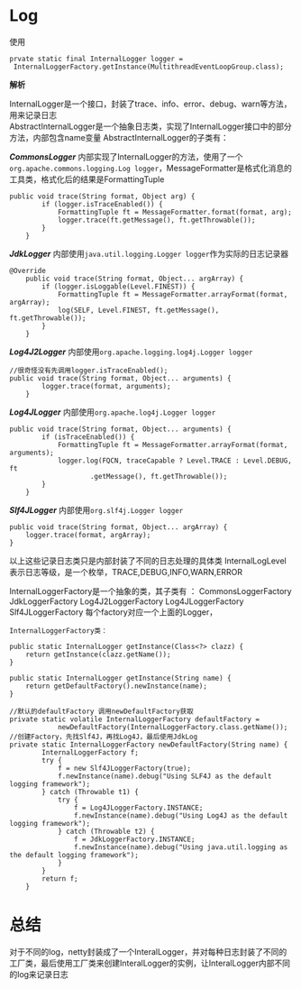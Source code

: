 # Log

使用
```
prvate static final InternalLogger logger =
 InternalLoggerFactory.getInstance(MultithreadEventLoopGroup.class);
```

**解析**

InternalLogger是一个接口，封装了trace、info、error、debug、warn等方法，用来记录日志    
AbstractInternalLogger是一个抽象日志类，实现了InternalLogger接口中的部分方法，内部包含name变量
AbstractInternalLogger的子类有：


***CommonsLogger***
    内部实现了InternalLogger的方法，使用了一个`org.apache.commons.logging.Log logger`，MessageFormatter是格式化消息的工具类，格式化后的结果是FormattingTuple 
```
public void trace(String format, Object arg) {
        if (logger.isTraceEnabled()) {
            FormattingTuple ft = MessageFormatter.format(format, arg);
            logger.trace(ft.getMessage(), ft.getThrowable());
        }
    }
```
***JdkLogger***
    内部使用`java.util.logging.Logger logger`作为实际的日志记录器
```
@Override
    public void trace(String format, Object... argArray) {
        if (logger.isLoggable(Level.FINEST)) {
            FormattingTuple ft = MessageFormatter.arrayFormat(format, argArray);
            log(SELF, Level.FINEST, ft.getMessage(), ft.getThrowable());
        }
    }
```

***Log4J2Logger***
    内部使用`org.apache.logging.log4j.Logger logger`
```
//很奇怪没有先调用logger.isTraceEnabled();
public void trace(String format, Object... arguments) {
        logger.trace(format, arguments);
    }
```
***Log4JLogger***
    内部使用`org.apache.log4j.Logger logger`
```
public void trace(String format, Object... arguments) {
        if (isTraceEnabled()) {
            FormattingTuple ft = MessageFormatter.arrayFormat(format, arguments);
            logger.log(FQCN, traceCapable ? Level.TRACE : Level.DEBUG, ft
                    .getMessage(), ft.getThrowable());
        }
    }
```
***Slf4JLogger***
    内部使用`org.slf4j.Logger logger`
```
public void trace(String format, Object... argArray) {
    logger.trace(format, argArray);
}
```
以上这些记录日志类只是内部封装了不同的日志处理的具体类
InternalLogLevel表示日志等级，是一个枚举，TRACE,DEBUG,INFO,WARN,ERROR


InternalLoggerFactory是一个抽象的类，其子类有 ：
CommonsLoggerFactory
JdkLoggerFactory
Log4J2LoggerFactory
Log4JLoggerFactory
Slf4JLoggerFactory
每个factory对应一个上面的Logger，
```
InternalLoggerFactory类：

public static InternalLogger getInstance(Class<?> clazz) {
    return getInstance(clazz.getName());
}

public static InternalLogger getInstance(String name) {
    return getDefaultFactory().newInstance(name);
}

//默认的defaultFactory 调用newDefaultFactory获取
private static volatile InternalLoggerFactory defaultFactory =
            newDefaultFactory(InternalLoggerFactory.class.getName());
//创建Factory，先找Slf4J，再找Log4J，最后使用JdkLog
private static InternalLoggerFactory newDefaultFactory(String name) {
        InternalLoggerFactory f;
        try {
            f = new Slf4JLoggerFactory(true);
            f.newInstance(name).debug("Using SLF4J as the default logging framework");
        } catch (Throwable t1) {
            try {
                f = Log4JLoggerFactory.INSTANCE;
                f.newInstance(name).debug("Using Log4J as the default logging framework");
            } catch (Throwable t2) {
                f = JdkLoggerFactory.INSTANCE;
                f.newInstance(name).debug("Using java.util.logging as the default logging framework");
            }
        }
        return f;
    }
```




# 总结

对于不同的log，netty封装成了一个InteralLogger，并对每种日志封装了不同的工厂类，最后使用工厂类来创建InteralLogger的实例，让InteralLogger内部不同的log来记录日志

